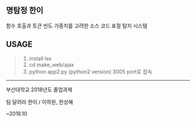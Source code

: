 명탐정 한이
--------
함수 호출과 토큰 빈도 가중치를 고려한 소스 코드 표절 탐지 시스템


USAGE
---
> 1. install lex
> 2. cd make_web/ajax
> 3. python app2.py  (python2 version)
> 	 3005 port로 접속



---
부산대학교 2018년도 졸업과제 

팀 달려라 한이 / 이하원, 한성혜

~2018.10
